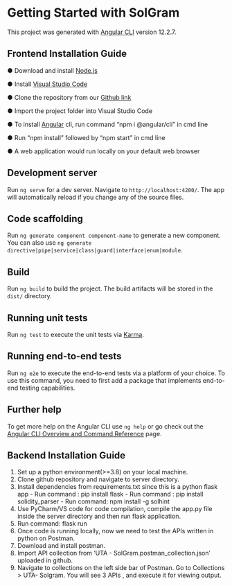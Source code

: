 # Getting Started with SolGram

This project was generated with [Angular CLI](https://github.com/angular/angular-cli) version 12.2.7.

## Frontend Installation Guide

● Download and install [Node.js](https://nodejs.org/en/download/)

● Install [Visual Studio Code](https://code.visualstudio.com/download)

● Clone the repository from our [Github link](https://github.com/rohit-padwal/solGram)

● Import the project folder into Visual Studio Code

● To install [Angular](https://angular.io/guide/setup-local) cli, run command “npm i @angular/cli” in cmd line

● Run “npm install” followed by “npm start” in cmd line

● A web application would run locally on your default web browser

## Development server

Run `ng serve` for a dev server. Navigate to `http://localhost:4200/`. The app will automatically reload if you change any of the source files.

## Code scaffolding

Run `ng generate component component-name` to generate a new component. You can also use `ng generate directive|pipe|service|class|guard|interface|enum|module`.

## Build

Run `ng build` to build the project. The build artifacts will be stored in the `dist/` directory.

## Running unit tests

Run `ng test` to execute the unit tests via [Karma](https://karma-runner.github.io).

## Running end-to-end tests

Run `ng e2e` to execute the end-to-end tests via a platform of your choice. To use this command, you need to first add a package that implements end-to-end testing capabilities.

## Further help

To get more help on the Angular CLI use `ng help` or go check out the [Angular CLI Overview and Command Reference](https://angular.io/cli) page.

## Backend Installation Guide
  1. Set up a python environment(>=3.8) on your local machine.
  2. Clone github repository and navigate to server directory.
  3. Install dependencies from requirements.txt since this is a python flask app
    - Run command : pip install flask
    - Run command : pip install solidity_parser
    - Run command: npm install -g solhint
  4. Use PyCharm/VS code for code compilation, compile the app.py file inside the server directory and then run flask application.
  5. Run command: flask run
  6. Once code is running locally, now we need to test the APIs written in python on Postman.
  7. Download and install postman.
  8. Import API collection from ‘UTA - SolGram.postman_collection.json’ uploaded in github.
  9. Navigate to collections on the left side bar of Postman. Go to Collections > UTA- Solgram. You will see 3 APIs , and execute it for viewing output.
